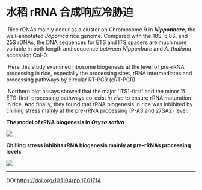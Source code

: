 # 水稻 rRNA 合成响应冷胁迫

​		Rice rDNAs mainly occur as a cluster on Chromosome 9 in ***Nipponbare***, the well-annotated *Japonica* rice genome. Compared with the 18S, 5.8S, and 25S rDNAs, the DNA sequences for ETS and ITS spacers are much more variable in both length and sequence between *Nipponbare* and *A. thaliana* accession Col-0.

​		Here this study examined ribosome biogenesis at the level of pre-rRNA processing in rice, especially the processing sites, rRNA intermediates and processing pathways by circular RT-PCR (cRT-PCR).

​		Northern blot assays showed that the major 'ITS1-first' and the minor '5' ETS-first' processing pathways co-exist *in vivo* to ensure rRNA maturation in rice. And finally, they found that rRNA biogenesis in rice was inhibited by chilling stress mainly at the pre-rRNA processing (P-A3 and 27SA2) level.

<!-- more -->

**The model of rRNA biogenesis in *Oryza sativa***

![](E:\MyBlog\Post-images\2020.06\1583552457102.jpg)



**Chilling stress inhibits rRNA biogenesis mainly at pre-rRNAs processing levels**

![](E:\MyBlog\Post-images\2020.06\1583552631118.jpg)

***

DOI:https://doi.org/10.1104/pp.17.01714
